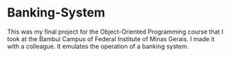 # Banking-System
 This was my final project for the Object-Oriented Programming course that I took at the Bambuí Campus of Federal Institute of Minas Gerais. I made it with a colleague. It emulates the operation of a banking system.
